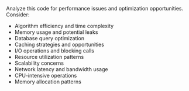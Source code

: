 Analyze this code for performance issues and optimization opportunities. Consider:
- Algorithm efficiency and time complexity
- Memory usage and potential leaks
- Database query optimization
- Caching strategies and opportunities
- I/O operations and blocking calls
- Resource utilization patterns
- Scalability concerns
- Network latency and bandwidth usage
- CPU-intensive operations
- Memory allocation patterns
